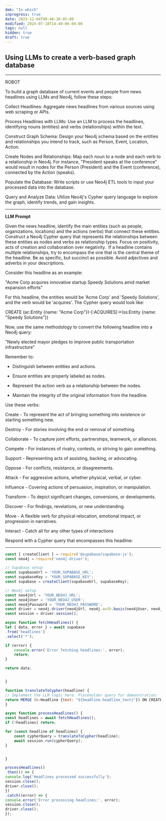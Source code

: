 ```yaml
---
dek: "In which"
inprogress: true
date: 2023-12-04T00:48:38-05:00
modified: 2024-07-18T14:40:06-04:00
tags: null
hidden: true
draft: true
---
```

## Using LLMs to create a verb-based graph database



---

ROBOT

To build a graph database of current events and people from news headlines using LLMs and Neo4j, follow these steps:

Collect Headlines: Aggregate news headlines from various sources using web scraping or APIs.

Process Headlines with LLMs: Use an LLM to process the headlines, identifying nouns (entities) and verbs (relationships) within the text.

Construct Graph Schema: Design your Neo4j schema based on the entities and relationships you intend to track, such as Person, Event, Location, Action.

Create Nodes and Relationships: Map each noun to a node and each verb to a relationship in Neo4j. For instance, "President speaks at the conference" would result in nodes for the Person (President) and the Event (conference), connected by the Action (speaks).

Populate the Database: Write scripts or use Neo4j ETL tools to input your processed data into the database.

Query and Analyze Data: Utilize Neo4j's Cypher query language to explore the graph, identify trends, and gain insights.

---

**LLM Prompt**

Given the news headline, identify the main entities (such as people, organizations, locations) and the actions (verbs) that connect these entities. Construct a Neo4j Cypher query that represents the relationships between these entities as nodes and verbs as relationship types. Focus on positivity, acts of creation and collaboration over negativity.  If a headline contains multiple relationships, try to encompass the one that is the central theme of the headline. Be as specific, but succinct as possible. Avoid adjectives and adverbs in your descriptions. 

Consider this headline as an example:

"Acme Corp acquires innovative startup Speedy Solutions amid market expansion efforts"

For this headline, the entities would be 'Acme Corp' and 'Speedy Solutions', and the verb would be 'acquires'. The Cypher query would look like:

CREATE (ac:Entity {name: "Acme Corp"})-[:ACQUIRES]->(ss:Entity {name: "Speedy Solutions"})

Now, use the same methodology to convert the following headline into a Neo4j query:

"Newly elected mayor pledges to improve public transportation infrastructure"

Remember to:

- Distinguish between entities and actions.

- Ensure entities are properly labeled as nodes.

- Represent the action verb as a relationship between the nodes.

- Maintain the integrity of the original information from the headline.

Use these verbs:

Create - To represent the act of bringing something into existence or starting something new.

Destroy - For stories involving the end or removal of something.

Collaborate - To capture joint efforts, partnerships, teamwork, or alliances.

Compete - For instances of rivalry, contests, or striving to gain something.

Support - Representing acts of assisting, backing, or advocating.

Oppose - For conflicts, resistance, or disagreements.

Attack - For aggressive actions, whether physical, verbal, or cyber.

Influence - Covering actions of persuasion, inspiration, or manipulation.

Transform - To depict significant changes, conversions, or developments.

Discover - For findings, revelations, or new understanding.

Move - A flexible verb for physical relocation, emotional impact, or progression in narratives.

Interact - Catch all for any other types of interactions

Respond with a Cypher query that encompasses this headline:

---

```js
const { createClient } = require('@supabase/supabase-js');
const neo4j = require('neo4j-driver');

// Supabase setup
const supabaseUrl = 'YOUR_SUPABASE_URL';
const supabaseKey = 'YOUR_SUPABASE_KEY';
const supabase = createClient(supabaseUrl, supabaseKey);

// Neo4j setup
const neo4jUrl = 'YOUR_NEO4J_URL';
const neo4jUser = 'YOUR_NEO4J_USER';
const neo4jPassword = 'YOUR_NEO4J_PASSWORD';
const driver = neo4j.driver(neo4jUrl, neo4j.auth.basic(neo4jUser, neo4jPassword));
const session = driver.session();

async function fetchHeadlines() {
let { data, error } = await supabase
.from('headlines')
.select('*');

if (error) {
    console.error('Error fetching headlines:', error);
    return;
}

return data;


}

function translateToCypher(headline) {
// Implement the LLM logic here. Placeholder query for demonstration:
return MERGE (n:Headline {text: "${headline.headline_text}"}) ON CREATE SET n.scrapeDate = datetime("${headline.scrape_date}") ;
}

async function processHeadlines() {
const headlines = await fetchHeadlines();
if (!headlines) return;

for (const headline of headlines) {
    const cypherQuery = translateToCypher(headline);
    await session.run(cypherQuery);
}


}

processHeadlines()
.then(() => {
console.log('Headlines processed successfully');
session.close();
driver.close();
})
.catch((error) => {
console.error('Error processing headlines:', error);
session.close();
driver.close();
});

```